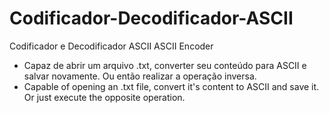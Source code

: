 # Codificador-Decodificador-ASCII
Codificador e Decodificador ASCII
ASCII Encoder
- Capaz de abrir um arquivo .txt, converter seu conteúdo para ASCII e salvar novamente. Ou então realizar a operação inversa.
- Capable of opening an .txt file, convert it's content to ASCII and save it. Or just execute the opposite operation.

